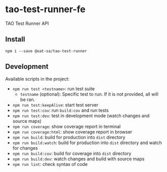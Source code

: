 # tao-test-runner-fe

TAO Test Runner API

## Install

```
npm i --save @oat-sa/tao-test-runner
```

## Development

Available scripts in the project:

- `npm run test <testname>`: run test suite
  - `testname` (optional): Specific test to run. If it is not provided, all will be ran.
- `npm run test:keepAlive`: start test server
- `npm run test:cov`: run `build:cov` and run tests
- `npm run test:dev`: test in development mode (watch changes and source maps)
- `npm run coverage`: show coverage report in terminal
- `npm run coverage:html`: show coverage report in browser
- `npm run build`: build for production into `dist` directory
- `npm run build:watch`: build for production into `dist` directory and watch for changes
- `npm run build:cov`: build for coverage into `dist` directory
- `npm run build:dev`: watch changes and build with source maps
- `npm run lint`: check syntax of code

